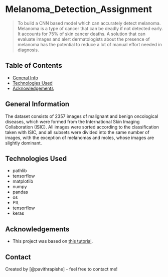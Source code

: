 # Melanoma_Detection_Assignment
> To build a CNN based model which can accurately detect melanoma. Melanoma is a type of cancer that can be deadly if not detected early. It accounts for 75% of skin cancer deaths. A solution that can evaluate images and alert dermatologists about the presence of melanoma has the potential to reduce a lot of manual effort needed in diagnosis.


## Table of Contents
* [General Info](#general-information)
* [Technologies Used](#technologies-used)
* [Acknowledgements](#acknowledgements)

## General Information
The dataset consists of 2357 images of malignant and benign oncological diseases, which were formed from the International Skin Imaging Collaboration (ISIC). All images were sorted according to the classification taken with ISIC, and all subsets were divided into the same number of images, with the exception of melanomas and moles, whose images are slightly dominant.

## Technologies Used
- pathlib
- tensorflow
- matplotlib
- numpy
- pandas
- os
- PIL
- tensorflow
- keras

## Acknowledgements
- This project was based on [this tutorial]([https://www.example.com](https://learn.upgrad.com/course/4617/segment/43553/258681/790223/3970380)).


## Contact
Created by [@pavithrapishe] - feel free to contact me!

